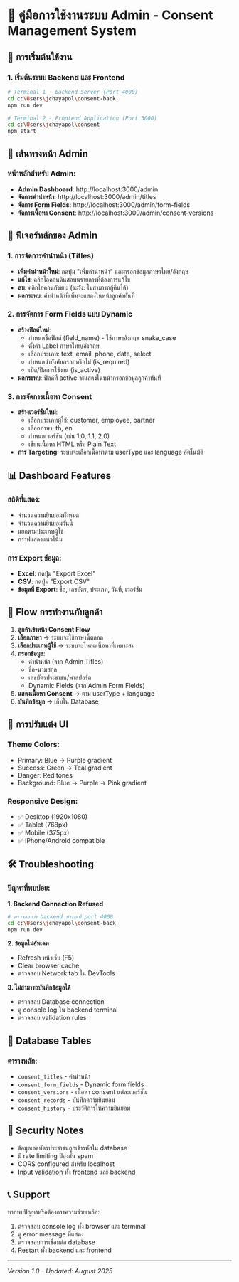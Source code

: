 # 📘 คู่มือการใช้งานระบบ Admin - Consent Management System

## 🚀 การเริ่มต้นใช้งาน

### 1. เริ่มต้นระบบ Backend และ Frontend

```bash
# Terminal 1 - Backend Server (Port 4000)
cd c:\Users\jchayapol\consent-back
npm run dev

# Terminal 2 - Frontend Application (Port 3000)
cd c:\Users\jchayapol\consent
npm start
```

## 📍 เส้นทางหน้า Admin

### หน้าหลักสำหรับ Admin:
- **Admin Dashboard**: http://localhost:3000/admin
- **จัดการคำนำหน้า**: http://localhost:3000/admin/titles
- **จัดการ Form Fields**: http://localhost:3000/admin/form-fields
- **จัดการเนื้อหา Consent**: http://localhost:3000/admin/consent-versions

## 🎯 ฟีเจอร์หลักของ Admin

### 1. การจัดการคำนำหน้า (Titles)
- **เพิ่มคำนำหน้าใหม่**: กดปุ่ม "เพิ่มคำนำหน้า" และกรอกข้อมูลภาษาไทย/อังกฤษ
- **แก้ไข**: คลิกไอคอนดินสอบนรายการที่ต้องการแก้ไข
- **ลบ**: คลิกไอคอนถังขยะ (ระวัง: ไม่สามารถกู้คืนได้)
- **ผลกระทบ**: คำนำหน้าที่เพิ่มจะแสดงในหน้าลูกค้าทันที

### 2. การจัดการ Form Fields แบบ Dynamic
- **สร้างฟิลด์ใหม่**: 
  - กำหนดชื่อฟิลด์ (field_name) - ใช้ภาษาอังกฤษ snake_case
  - ตั้งค่า Label ภาษาไทย/อังกฤษ
  - เลือกประเภท: text, email, phone, date, select
  - กำหนดว่าบังคับกรอกหรือไม่ (is_required)
  - เปิด/ปิดการใช้งาน (is_active)
- **ผลกระทบ**: ฟิลด์ที่ active จะแสดงในหน้ากรอกข้อมูลลูกค้าทันที

### 3. การจัดการเนื้อหา Consent
- **สร้างเวอร์ชันใหม่**:
  - เลือกประเภทผู้ใช้: customer, employee, partner
  - เลือกภาษา: th, en
  - กำหนดเวอร์ชัน (เช่น 1.0, 1.1, 2.0)
  - เขียนเนื้อหา HTML หรือ Plain Text
- **การ Targeting**: ระบบจะเลือกเนื้อหาตาม userType และ language อัตโนมัติ

## 📊 Dashboard Features

### สถิติที่แสดง:
- จำนวนความยินยอมทั้งหมด
- จำนวนความยินยอมวันนี้
- แยกตามประเภทผู้ใช้
- กราฟแสดงแนวโน้ม

### การ Export ข้อมูล:
- **Excel**: กดปุ่ม "Export Excel" 
- **CSV**: กดปุ่ม "Export CSV"
- **ข้อมูลที่ Export**: ชื่อ, เลขบัตร, ประเภท, วันที่, เวอร์ชัน

## 🔄 Flow การทำงานกับลูกค้า

1. **ลูกค้าเข้าหน้า Consent Flow**
2. **เลือกภาษา** → ระบบจะใช้ภาษานี้ตลอด
3. **เลือกประเภทผู้ใช้** → ระบบจะโหลดเนื้อหาที่เหมาะสม
4. **กรอกข้อมูล**:
   - คำนำหน้า (จาก Admin Titles)
   - ชื่อ-นามสกุล
   - เลขบัตรประชาชน/พาสปอร์ต
   - Dynamic Fields (จาก Admin Form Fields)
5. **แสดงเนื้อหา Consent** → ตาม userType + language
6. **บันทึกข้อมูล** → เก็บใน Database

## 🎨 การปรับแต่ง UI

### Theme Colors:
- Primary: Blue → Purple gradient
- Success: Green → Teal gradient  
- Danger: Red tones
- Background: Blue → Purple → Pink gradient

### Responsive Design:
- ✅ Desktop (1920x1080)
- ✅ Tablet (768px)
- ✅ Mobile (375px)
- ✅ iPhone/Android compatible

## 🛠️ Troubleshooting

### ปัญหาที่พบบ่อย:

**1. Backend Connection Refused**
```bash
# ตรวจสอบว่า backend ทำงานที่ port 4000
cd c:\Users\jchayapol\consent-back
npm run dev
```

**2. ข้อมูลไม่อัพเดท**
- Refresh หน้าเว็บ (F5)
- Clear browser cache
- ตรวจสอบ Network tab ใน DevTools

**3. ไม่สามารถบันทึกข้อมูลได้**
- ตรวจสอบ Database connection
- ดู console log ใน backend terminal
- ตรวจสอบ validation rules

## 📝 Database Tables

### ตารางหลัก:
- `consent_titles` - คำนำหน้า
- `consent_form_fields` - Dynamic form fields
- `consent_versions` - เนื้อหา consent แต่ละเวอร์ชัน
- `consent_records` - บันทึกความยินยอม
- `consent_history` - ประวัติการให้ความยินยอม

## 🔐 Security Notes

- ข้อมูลเลขบัตรประชาชนถูกเข้ารหัสใน database
- มี rate limiting ป้องกัน spam
- CORS configured สำหรับ localhost
- Input validation ทั้ง frontend และ backend

## 📞 Support

หากพบปัญหาหรือต้องการความช่วยเหลือ:
1. ตรวจสอบ console log ทั้ง browser และ terminal
2. ดู error message ที่แสดง
3. ตรวจสอบการเชื่อมต่อ database
4. Restart ทั้ง backend และ frontend

---
*Version 1.0 - Updated: August 2025*
